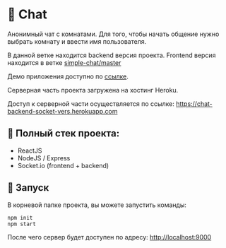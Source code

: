 # :speech_balloon: Chat

Анонимный чат с комнатами. Для того, чтобы начать общение нужно выбрать комнату и ввести имя пользователя.

В данной ветке находится backend версия проекта. Frontend версия находится в ветке [simple-chat/master](https://github.com/GH-TIMe/simple-chat/tree/master)

Демо приложения доступно по [ссылке](https://gh-time.github.io/simple-chat/).

Серверная часть проекта загружена на хостинг Heroku.

Доступ к серверной части осуществляется по ссылке: https://chat-backend-socket-vers.herokuapp.com

## :memo: Полный стек проекта:
 - ReactJS
 - NodeJS / Express
 - Socket.io (frontend + backend)

## :rocket: Запуск
В корневой папке проекта, вы можете запустить команды:

```
npm init
npm start
```

После чего сервер будет доступен по адресу: [http://localhost:9000](http://localhost:9000)
